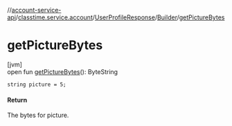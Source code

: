 //[account-service-api](../../../../index.md)/[classtime.service.account](../../index.md)/[UserProfileResponse](../index.md)/[Builder](index.md)/[getPictureBytes](get-picture-bytes.md)

# getPictureBytes

[jvm]\
open fun [getPictureBytes](get-picture-bytes.md)(): ByteString

`string picture = 5;`

#### Return

The bytes for picture.
